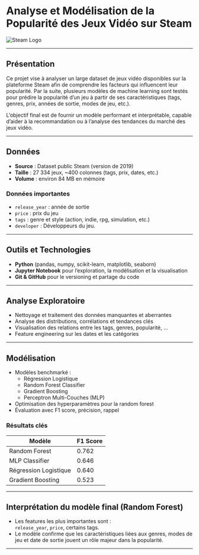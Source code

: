 # Analyse et Modélisation de la Popularité des Jeux Vidéo sur Steam

![Steam Logo](https://upload.wikimedia.org/wikipedia/commons/thumb/8/83/Steam_icon_logo.svg/512px-Steam_icon_logo.svg.png)

---

## Présentation

Ce projet vise à analyser un large dataset de jeux vidéo disponibles sur la plateforme Steam afin de comprendre les facteurs qui influencent leur popularité. Par la suite, plusieurs modèles de machine learning sont testés pour prédire la popularité d’un jeu à partir de ses caractéristiques (tags, genres, prix, années de sortie, modes de jeu, etc.).

L’objectif final est de fournir un modèle performant et interprétable, capable d’aider à la recommandation ou à l’analyse des tendances du marché des jeux vidéo.

---

## Données

- **Source** : Dataset public Steam (version de 2019)
- **Taille** : 27 334 jeux, ~400 colonnes (tags, prix, dates, etc.)
- **Volume** : environ 84 MB en mémoire

### Données importantes

- `release_year` : année de sortie
- `price` : prix du jeu
- `tags` : genre et style (action, indie, rpg, simulation, etc.)
- `developer` : Développeurs du jeu.

---

## Outils et Technologies

- **Python** (pandas, numpy, scikit-learn, matplotlib, seaborn)
- **Jupyter Notebook** pour l’exploration, la modélisation et la visualisation
- **Git & GitHub** pour le versioning et partage du code

---

## Analyse Exploratoire

- Nettoyage et traitement des données manquantes et aberrantes
- Analyse des distributions, corrélations et tendances clés
- Visualisation des relations entre les tags, genres, popularité, ...
- Feature engineering sur les dates et les catégories

---

## Modélisation

- Modèles benchmarké :
  - Régression Logistique
  - Random Forest Classifier
  - Gradient Boosting
  - Perceptron Multi-Couches (MLP)
- Optimisation des hyperparamètres pour la random forest 
- Évaluation avec F1 score, précision, rappel

### Résultats clés

| Modèle              | F1 Score |
|---------------------|----------|
| Random Forest       | 0.762     |
| MLP Classifier      | 0.646    |
| Régression Logistique | 0.640  |
| Gradient Boosting    | 0.523    |

---

## Interprétation du modèle final (Random Forest)

- Les features les plus importantes sont :  
  `release_year`, `price`, certains tags.
- Le modèle confirme que les caractéristiques liées aux genres, modes de jeu et date de sortie jouent un rôle majeur dans la popularité.

---

